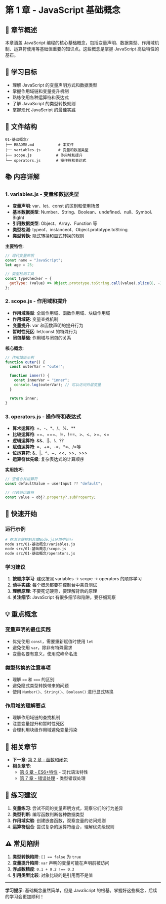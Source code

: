 # 第 1 章 - JavaScript 基础概念

## 📖 章节概述

本章涵盖 JavaScript 编程的核心基础概念，包括变量声明、数据类型、作用域机制、运算符使用等基础但重要的知识点。这些概念是掌握 JavaScript 高级特性的基石。

## 🎯 学习目标

- 理解 JavaScript 的变量声明方式和数据类型
- 掌握作用域链和变量提升机制
- 熟练使用各种运算符和表达式
- 了解 JavaScript 的类型转换规则
- 掌握现代 JavaScript 的最佳实践

## 📁 文件结构

```
01-基础概念/
├── README.md           # 本文件
├── variables.js        # 变量和数据类型
├── scope.js           # 作用域和提升
└── operators.js       # 操作符和表达式
```

## 📚 内容详解

### 1. variables.js - 变量和数据类型

- **变量声明**: var、let、const 的区别和使用场景
- **基本数据类型**: Number、String、Boolean、undefined、null、Symbol、BigInt
- **引用数据类型**: Object、Array、Function 等
- **类型检测**: typeof、instanceof、Object.prototype.toString
- **类型转换**: 隐式转换和显式转换的规则

**主要特性**:

```javascript
// 现代变量声明
const name = "JavaScript";
let age = 25;

// 类型检测工具
const typeChecker = {
  getType: (value) => Object.prototype.toString.call(value).slice(8, -1),
};
```

### 2. scope.js - 作用域和提升

- **作用域类型**: 全局作用域、函数作用域、块级作用域
- **作用域链**: 变量查找机制
- **变量提升**: var 和函数声明的提升行为
- **暂时性死区**: let/const 的特殊行为
- **闭包基础**: 作用域与闭包的关系

**核心概念**:

```javascript
// 作用域链示例
function outer() {
  const outerVar = "outer";

  function inner() {
    const innerVar = "inner";
    console.log(outerVar); // 可以访问外层变量
  }

  return inner;
}
```

### 3. operators.js - 操作符和表达式

- **算术运算符**: +、-、\*、/、%、\*\*
- **比较运算符**: ==、===、!=、!==、>、<、>=、<=
- **逻辑运算符**: &&、||、!、??
- **赋值运算符**: =、+=、-=、\*=、/=等
- **位运算符**: &、|、^、~、<<、>>、>>>
- **运算符优先级**: 复杂表达式的计算顺序

**实用技巧**:

```javascript
// 空值合并运算符
const defaultValue = userInput ?? "default";

// 可选链运算符
const value = obj?.property?.subProperty;
```

## 🚀 快速开始

### 运行示例

```bash
# 在浏览器控制台或Node.js环境中运行
node src/01-基础概念/variables.js
node src/01-基础概念/scope.js
node src/01-基础概念/operators.js
```

### 学习建议

1. **按顺序学习**: 建议按照 variables → scope → operators 的顺序学习
2. **动手实践**: 每个概念都要在控制台中亲自测试
3. **理解原理**: 不要死记硬背，要理解背后的原理
4. **关注细节**: JavaScript 有很多细节和陷阱，要仔细观察

## 💡 重点概念

### 变量声明的最佳实践

- 优先使用 `const`，需要重新赋值时使用 `let`
- 避免使用 `var`，除非有特殊需求
- 变量名要有意义，使用驼峰命名法

### 类型转换的注意事项

- 理解 `==` 和 `===` 的区别
- 避免隐式类型转换带来的问题
- 使用 `Number()`、`String()`、`Boolean()` 进行显式转换

### 作用域的理解要点

- 理解作用域链的查找机制
- 注意变量提升和暂时性死区
- 合理利用块级作用域避免变量污染

## 🔗 相关章节

- **下一章**: [第 2 章 - 函数和闭包](../02-函数和闭包/README.md)
- **相关章节**:
  - [第 6 章 - ES6+特性](../06-ES6+特性/README.md) - 现代语法特性
  - [第 7 章 - 错误处理](../07-错误处理/README.md) - 类型错误处理

## 📝 练习建议

1. **变量练习**: 尝试不同的变量声明方式，观察它们的行为差异
2. **类型判断**: 编写函数判断各种数据类型
3. **作用域实验**: 创建嵌套函数，观察变量的访问规则
4. **运算符组合**: 尝试复杂的运算符组合，理解优先级规则

## ⚠️ 常见陷阱

1. **类型转换陷阱**: `[] == false` 为 `true`
2. **变量提升陷阱**: `var` 声明的变量可能在声明前被访问
3. **浮点数精度**: `0.1 + 0.2 !== 0.3`
4. **引用类型比较**: 对象比较的是引用而不是值

---

**学习提示**: 基础概念虽然简单，但是 JavaScript 的根基。掌握好这些概念，后续的学习会更加顺利！
